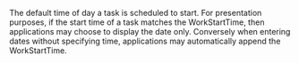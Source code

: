 ﻿The default time of day a task is scheduled to start. For presentation purposes, if the start time of a task matches the WorkStartTime, then applications may choose to display the date only. Conversely when entering dates without specifying time, applications may automatically append the WorkStartTime.
